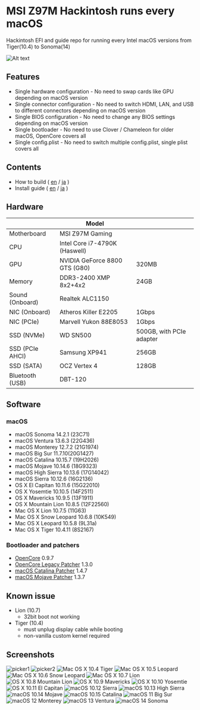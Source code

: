 # MSI Z97M Hackintosh runs every macOS
Hackintosh EFI and guide repo for running every Intel macOS versions from Tiger(10.4) to Sonoma(14)

![Alt text](images/desktop.png)

## Features
* Single hardware configuration - No need to swap cards like GPU depending on macOS version
* Single connector configuration - No need to switch HDMI, LAN, and USB to different connectors depending on macOS version
* Single BIOS configuration - No need to change any BIOS settings depending on macOS version
* Single bootloader - No need to use Clover / Chameleon for older macOS, OpenCore covers all
* Single config.plist - No need to switch multiple config.plist, single plist covers all

## Contents
* How to build ( [en](./docs/build_en.md) / [ja](./docs/build_ja.md) )
* Install guide ( [en](./docs/install_en.md) / [ja](./docs/install_ja.md) )

## Hardware
|               |Model                        ||
|---------------|-----------------------------|-|
|Motherboard    |MSI Z97M Gaming              ||
|CPU            |Intel Core i7-4790K (Haswell)||
|GPU            |NVIDIA GeForce 8800 GTS (G80)|320MB|
|Memory         |DDR3-2400 XMP 8x2+4x2        |24GB|
|Sound (Onboard)|Realtek ALC1150              ||
|NIC (Onboard)  |Atheros Killer E2205         |1Gbps|
|NIC (PCIe)     |Marvell Yukon 88E8053        |1Gbps|
|SSD (NVMe)     |WD SN500                     |500GB, with PCIe adapter|
|SSD (PCIe AHCI)|Samsung XP941                |256GB|
|SSD (SATA)     |OCZ Vertex 4                 |128GB|
|Bluetooth (USB)|DBT-120                      ||

## Software
### macOS
* macOS Sonoma 14.2.1 (23C71)
* macOS Ventura 13.6.3 (22G436)
* macOS Monterey 12.7.2 (21G1974)
* macOS Big Sur 11.7.10(20G1427)
* macOS Catalina 10.15.7 (19H2026)
* macOS Mojave 10.14.6 (18G9323)
* macOS High Sierra 10.13.6 (17G14042)
* macOS Sierra 10.12.6 (16G2136)
* OS X El Capitan 10.11.6 (15G22010)
* OS X Yosemtie 10.10.5 (14F2511)
* OS X Mavericks 10.9.5 (13F1911)
* OS X Mountain Lion 10.8.5 (12F22560)
* Mac OS X Lion 10.7.5 (11G63)
* Mac OS X Snow Leopard 10.6.8 (10K549)
* Mac OS X Leopard 10.5.8 (9L31a)
* Mac OS X Tiger 10.4.11 (8S2167)

### Bootloader and patchers
* [OpenCore](https://github.com/acidanthera/OpenCorePkg) 0.9.7
* [OpenCore Legacy Patcher](https://github.com/dortania/OpenCore-Legacy-Patcher) 1.3.0
* [macOS Catalina Patcher](http://dosdude1.com/catalina/) 1.4.7
* [macOS Mojave Patcher](http://dosdude1.com/mojave/) 1.3.7

## Known issue
* Lion (10.7)
  * 32bit boot not working
* Tiger (10.4)
  * must unplug display cable while booting
  * non-vanilla custom kernel required

## Screenshots
![picker1](images/picker1.png)
![picker2](images/picker2.png)
![Mac OS X 10.4 Tiger](images/10_4.png)
![Mac OS X 10.5 Leopard](images/10_5.png)
![Mac OS X 10.6 Snow Leopard](images/10_6.png)
![Mac OS X 10.7 Lion](images/10_7.png)
![OS X 10.8 Mountain Lion](images/10_8.png)
![OS X 10.9 Mavericks](images/10_9.png)
![OS X 10.10 Yosemtie](images/10_10.png)
![OS X 10.11 El Capitan](images/10_11.png)
![macOS 10.12 Sierra](images/10_12.png)
![macOS 10.13 High Sierra](images/10_13.png)
![macOS 10.14 Mojave](images/10_14.png)
![macOS 10.15 Catalina](images/10_15.png)
![macOS 11 Big Sur](images/11.png)
![macOS 12 Monterey](images/12.png)
![macOS 13 Ventura](images/13.png)
![macOS 14 Sonoma](images/14.png)

